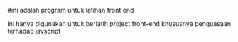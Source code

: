#ini adalah program untuk latihan front end

ini hanya digunakan untuk berlatih project front-end khususnya penguasaan terhadap javscript 

